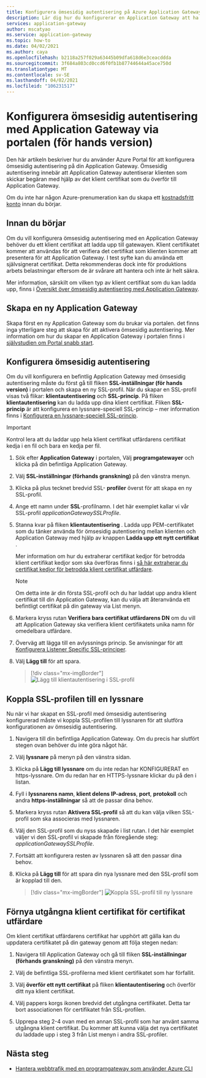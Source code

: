```yaml
---
title: Konfigurera ömsesidig autentisering på Azure Application Gateway via portalen
description: Lär dig hur du konfigurerar en Application Gateway att ha ömsesidig autentisering via portalen
services: application-gateway
author: mscatyao
ms.service: application-gateway
ms.topic: how-to
ms.date: 04/02/2021
ms.author: caya
ms.openlocfilehash: b2118a257f029a63445b09dfa618d6e3ceacddda
ms.sourcegitcommit: 3f684a803cd0ccd6f0fb1b87744644a45ace750d
ms.translationtype: MT
ms.contentlocale: sv-SE
ms.lasthandoff: 04/02/2021
ms.locfileid: "106231517"
---
```

# <a name="configure-mutual-authentication-with-application-gateway-through-portal-preview"></a>Konfigurera ömsesidig autentisering med Application Gateway via portalen (för hands version)

Den här artikeln beskriver hur du använder Azure Portal för att konfigurera ömsesidig autentisering på din Application Gateway. Ömsesidig autentisering innebär att Application Gateway autentiserar klienten som skickar begäran med hjälp av det klient certifikat som du överför till Application Gateway. 

Om du inte har någon Azure-prenumeration kan du skapa ett [kostnadsfritt konto](https://azure.microsoft.com/free/?WT.mc_id=A261C142F) innan du börjar.

## <a name="before-you-begin"></a>Innan du börjar

Om du vill konfigurera ömsesidig autentisering med en Application Gateway behöver du ett klient certifikat att ladda upp till gatewayen. Klient certifikatet kommer att användas för att verifiera det certifikat som klienten kommer att presentera för att Application Gateway. I test syfte kan du använda ett självsignerat certifikat. Detta rekommenderas dock inte för produktions arbets belastningar eftersom de är svårare att hantera och inte är helt säkra. 

Mer information, särskilt om vilken typ av klient certifikat som du kan ladda upp, finns i [Översikt över ömsesidig autentisering med Application Gateway](./mutual-authentication-overview.md#certificates-supported-for-mutual-authentication).

## <a name="create-a-new-application-gateway"></a>Skapa en ny Application Gateway

Skapa först en ny Application Gateway som du brukar via portalen. det finns inga ytterligare steg att skapa för att aktivera ömsesidig autentisering. Mer information om hur du skapar en Application Gateway i portalen finns i [självstudien om Portal snabb start](./quick-create-portal.md).

## <a name="configure-mutual-authentication"></a>Konfigurera ömsesidig autentisering 

Om du vill konfigurera en befintlig Application Gateway med ömsesidig autentisering måste du först gå till fliken **SSL-inställningar (för hands version)** i portalen och skapa en ny SSL-profil. När du skapar en SSL-profil visas två flikar: **klientautentisering** och **SSL-princip**. På fliken **klientautentisering** kan du ladda upp dina klient certifikat. Fliken **SSL-princip** är att konfigurera en lyssnare-speciell SSL-princip – mer information finns i [Konfigurera en lyssnare-speciell SSL-princip](./application-gateway-configure-listener-specific-ssl-policy.md).

> [!IMPORTANT]
> Kontrol lera att du laddar upp hela klient certifikat utfärdarens certifikat kedja i en fil och bara en kedja per fil.

1. Sök efter **Application Gateway** i portalen, Välj **programgatewayer** och klicka på din befintliga Application Gateway.

2. Välj **SSL-inställningar (förhands granskning)** på den vänstra menyn.

3. Klicka på plus tecknet bredvid SSL- **profiler** överst för att skapa en ny SSL-profil.

4. Ange ett namn under **SSL**-profilnamn. I det här exemplet kallar vi vår SSL-profil *applicationGatewaySSLProfile*. 

5. Stanna kvar på fliken **klientautentisering** . Ladda upp PEM-certifikatet som du tänker använda för ömsesidig autentisering mellan klienten och Application Gateway med hjälp av knappen **Ladda upp ett nytt certifikat** . 

    Mer information om hur du extraherar certifikat kedjor för betrodda klient certifikat kedjor som ska överföras finns i [så här extraherar du certifikat kedjor för betrodda klient certifikat utfärdare](./mutual-authentication-certificate-management.md).

   > [!NOTE]
   > Om detta inte är din första SSL-profil och du har laddat upp andra klient certifikat till din Application Gateway, kan du välja att återanvända ett befintligt certifikat på din gateway via List menyn. 

6. Markera kryss rutan **Verifiera bara certifikat utfärdarens DN** om du vill att Application Gateway ska verifiera klient certifikatets unika namn för omedelbara utfärdare. 

7. Överväg att lägga till en avlyssnings princip. Se anvisningar för att [Konfigurera Listener Specific SSL-principer](./application-gateway-configure-listener-specific-ssl-policy.md).

8. Välj **Lägg till** för att spara.
    > [!div class="mx-imgBorder"]
    > ![Lägg till klientautentisering i SSL-profil](./media/mutual-authentication-portal/mutual-authentication-portal.png)

## <a name="associate-the-ssl-profile-with-a-listener"></a>Koppla SSL-profilen till en lyssnare

Nu när vi har skapat en SSL-profil med ömsesidig autentisering konfigurerad måste vi koppla SSL-profilen till lyssnaren för att slutföra konfigurationen av ömsesidig autentisering. 

1. Navigera till din befintliga Application Gateway. Om du precis har slutfört stegen ovan behöver du inte göra något här. 

2. Välj **lyssnare** på menyn på den vänstra sidan. 

3. Klicka på **Lägg till lyssnare** om du inte redan har KONFIGURERAT en https-lyssnare. Om du redan har en HTTPS-lyssnare klickar du på den i listan. 

4. Fyll i **lyssnarens namn**, **klient delens IP-adress**, **port**, **protokoll** och andra **https-inställningar** så att de passar dina behov.

5. Markera kryss rutan **Aktivera SSL-profil** så att du kan välja vilken SSL-profil som ska associeras med lyssnaren. 

6. Välj den SSL-profil som du nyss skapade i list rutan. I det här exemplet väljer vi den SSL-profil vi skapade från föregående steg: *applicationGatewaySSLProfile*. 

7. Fortsätt att konfigurera resten av lyssnaren så att den passar dina behov. 

8. Klicka på **Lägg till** för att spara din nya lyssnare med den SSL-profil som är kopplad till den. 

    > [!div class="mx-imgBorder"]
    > ![Koppla SSL-profil till ny lyssnare](./media/mutual-authentication-portal/mutual-authentication-listener-portal.png)

## <a name="renew-expired-client-ca-certificates"></a>Förnya utgångna klient certifikat för certifikat utfärdare

Om klient certifikat utfärdarens certifikat har upphört att gälla kan du uppdatera certifikatet på din gateway genom att följa stegen nedan: 

1. Navigera till Application Gateway och gå till fliken **SSL-inställningar (förhands granskning)** på den vänstra menyn. 
 
1. Välj de befintliga SSL-profilerna med klient certifikatet som har förfallit. 
 
1. Välj **överför ett nytt certifikat** på fliken **klientautentisering** och överför ditt nya klient certifikat. 
 
1. Välj pappers korgs ikonen bredvid det utgångna certifikatet. Detta tar bort associationen för certifikatet från SSL-profilen. 

1. Upprepa steg 2-4 ovan med en annan SSL-profil som har använt samma utgångna klient certifikat. Du kommer att kunna välja det nya certifikatet du laddade upp i steg 3 från List menyn i andra SSL-profiler.

## <a name="next-steps"></a>Nästa steg

- [Hantera webbtrafik med en programgateway som använder Azure CLI](./tutorial-manage-web-traffic-cli.md)